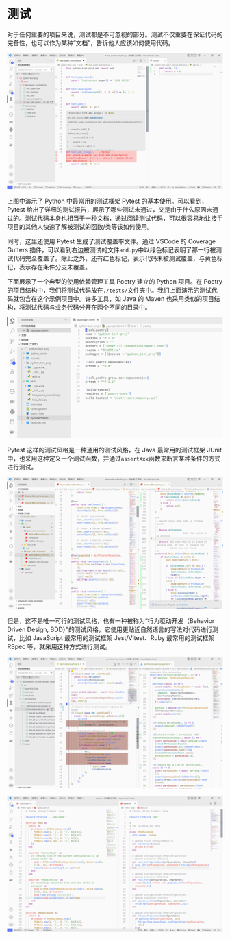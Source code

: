 # 测试

对于任何重要的项目来说，测试都是不可忽视的部分。测试不仅重要在保证代码的完备性，也可以作为某种“文档”，告诉他人应该如何使用代码。

![Using Pytest in VS Code](img/testing/pytest-example.png)

上图中演示了 Python 中最常用的测试框架 Pytest 的基本使用。可以看到，Pytest 给出了详细的测试报告，展示了哪些测试未通过，又是由于什么原因未通过的。测试代码本身也相当于一种文档，通过阅读测试代码，可以很容易地让接手项目的其他人快速了解被测试的函数/类等该如何使用。

同时，这里还使用 Pytest 生成了测试覆盖率文件。通过 VSCode 的 Coverage Gutters 插件，可以看到右边被测试的文件`add.py`中以绿色标记表明了那一行被测试代码完全覆盖了。除此之外，还有红色标记，表示代码未被测试覆盖，与黄色标记，表示存在条件分支未覆盖。

下面展示了一个典型的使用依赖管理工具 Poetry 建立的 Python 项目。在 Poetry 的项目结构中，我们将测试代码放在`./tests/`文件夹中。我们上面演示的测试代码就包含在这个示例项目中。许多工具，如 Java 的 Maven 也采用类似的项目结构，将测试代码与业务代码分开在两个不同的目录中。

![A Demo Poetry Project](img/testing/python-poetry.png)

Pytest 这样的测试风格是一种通用的测试风格，在 Java 最常用的测试框架 JUnit 中，也采用这种定义一个测试函数，并通过`assertXxx`函数来断言某种条件的方式进行测试。

![JUnit 4 Testing Example](img/testing/junit-example.png)

但是，这不是唯一可行的测试风格，也有一种被称为“行为驱动开发（Behavior Driven Design, BDD）”的测试风格，它使用更贴近自然语言的写法对代码进行测试，比如 JavaScript 最常用的测试框架 Jest/Vitest、Ruby 最常用的测试框架 RSpec 等，就采用这种方式进行测试。

![Jest Testing Example](img/testing/jest-example.png)

![RSpec Testing Example](img/testing/rspec-example.png)
